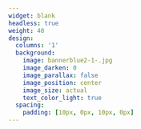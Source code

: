 ```yaml
---
widget: blank
headless: true
weight: 40
design:
  columns: '1'
  background:
    image: bannerblue2-1-.jpg
    image_darken: 0
    image_parallax: false
    image_position: center
    image_size: actual
    text_color_light: true
  spacing:
    padding: [10px, 0px, 10px, 0px]
---
```

